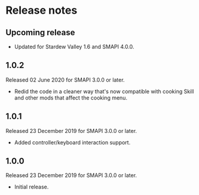 ﻿# Release notes
## Upcoming release
- Updated for Stardew Valley 1.6 and SMAPI 4.0.0.

## 1.0.2
Released 02 June 2020 for SMAPI 3.0.0 or later.

- Redid the code in a cleaner way that's now compatible with cooking Skill and other mods that affect the cooking menu.

## 1.0.1
Released 23 December 2019 for SMAPI 3.0.0 or later.

- Added controller/keyboard interaction support.

## 1.0.0
Released 23 December 2019 for SMAPI 3.0.0 or later.

- Initial release.
